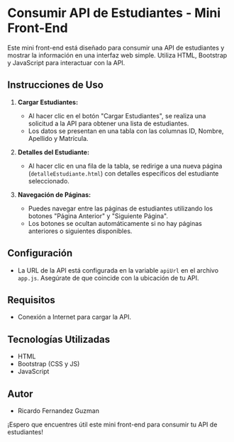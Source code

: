 # Consumir API de Estudiantes - Mini Front-End

Este mini front-end está diseñado para consumir una API de estudiantes y mostrar la información en una interfaz web simple. Utiliza HTML, Bootstrap y JavaScript para interactuar con la API.

## Instrucciones de Uso

1. **Cargar Estudiantes:**
   - Al hacer clic en el botón "Cargar Estudiantes", se realiza una solicitud a la API para obtener una lista de estudiantes.
   - Los datos se presentan en una tabla con las columnas ID, Nombre, Apellido y Matrícula.

2. **Detalles del Estudiante:**
   - Al hacer clic en una fila de la tabla, se redirige a una nueva página (`detalleEstudiante.html`) con detalles específicos del estudiante seleccionado.

3. **Navegación de Páginas:**
   - Puedes navegar entre las páginas de estudiantes utilizando los botones "Página Anterior" y "Siguiente Página".
   - Los botones se ocultan automáticamente si no hay páginas anteriores o siguientes disponibles.

## Configuración
- La URL de la API está configurada en la variable `apiUrl` en el archivo `app.js`. Asegúrate de que coincide con la ubicación de tu API.

## Requisitos
- Conexión a Internet para cargar la API.

## Tecnologías Utilizadas
- HTML
- Bootstrap (CSS y JS)
- JavaScript

## Autor
- Ricardo Fernandez Guzman

¡Espero que encuentres útil este mini front-end para consumir tu API de estudiantes!

